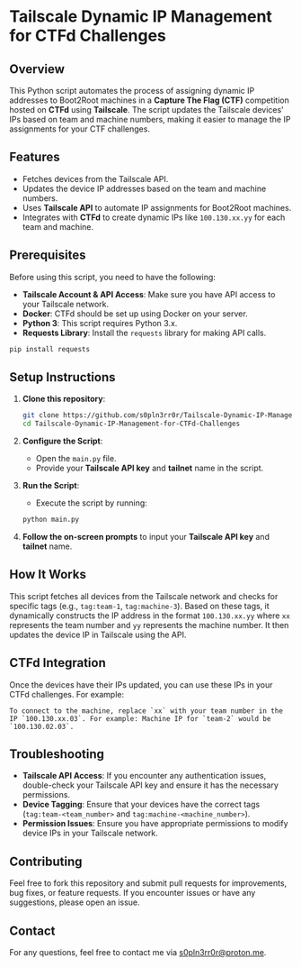 
# Tailscale Dynamic IP Management for CTFd Challenges

## Overview

This Python script automates the process of assigning dynamic IP addresses to Boot2Root machines in a **Capture The Flag (CTF)** competition hosted on **CTFd** using **Tailscale**. The script updates the Tailscale devices' IPs based on team and machine numbers, making it easier to manage the IP assignments for your CTF challenges.

## Features

- Fetches devices from the Tailscale API.
- Updates the device IP addresses based on the team and machine numbers.
- Uses **Tailscale API** to automate IP assignments for Boot2Root machines.
- Integrates with **CTFd** to create dynamic IPs like `100.130.xx.yy` for each team and machine.

## Prerequisites

Before using this script, you need to have the following:

- **Tailscale Account & API Access**: Make sure you have API access to your Tailscale network.
- **Docker**: CTFd should be set up using Docker on your server.
- **Python 3**: This script requires Python 3.x.
- **Requests Library**: Install the `requests` library for making API calls.

```bash
pip install requests
```

## Setup Instructions

1. **Clone this repository**:
   ```bash
   git clone https://github.com/s0pln3rr0r/Tailscale-Dynamic-IP-Management-for-CTFd-Challenges.git
   cd Tailscale-Dynamic-IP-Management-for-CTFd-Challenges
   ```

2. **Configure the Script**:
   - Open the `main.py` file.
   - Provide your **Tailscale API key** and **tailnet** name in the script.

3. **Run the Script**:
   - Execute the script by running:
   ```bash
   python main.py
   ```

4. **Follow the on-screen prompts** to input your **Tailscale API key** and **tailnet** name.

## How It Works

This script fetches all devices from the Tailscale network and checks for specific tags (e.g., `tag:team-1`, `tag:machine-3`). Based on these tags, it dynamically constructs the IP address in the format `100.130.xx.yy` where `xx` represents the team number and `yy` represents the machine number. It then updates the device IP in Tailscale using the API.

## CTFd Integration

Once the devices have their IPs updated, you can use these IPs in your CTFd challenges. For example:

```
To connect to the machine, replace `xx` with your team number in the IP `100.130.xx.03`. For example: Machine IP for `team-2` would be `100.130.02.03`.
```

## Troubleshooting

- **Tailscale API Access**: If you encounter any authentication issues, double-check your Tailscale API key and ensure it has the necessary permissions.
- **Device Tagging**: Ensure that your devices have the correct tags (`tag:team-<team_number>` and `tag:machine-<machine_number>`).
- **Permission Issues**: Ensure you have appropriate permissions to modify device IPs in your Tailscale network.

## Contributing

Feel free to fork this repository and submit pull requests for improvements, bug fixes, or feature requests. If you encounter issues or have any suggestions, please open an issue.

## Contact

For any questions, feel free to contact me via [s0pln3rr0r@proton.me](mailto:s0pln3rr0r@proton.me).
